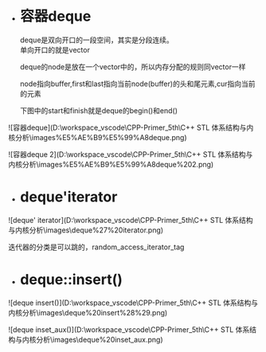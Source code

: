 - # 容器deque
  deque是双向开口的一段空间，其实是分段连续。  
  单向开口的就是vector  

  deque的node是放在一个vector中的，所以内存分配的规则同vector一样

  node指向buffer,first和last指向当前node(buffer)的头和尾元素,cur指向当前的元素

  下图中的start和finish就是deque的begin()和end()

![容器deque](D:\workspace_vscode\CPP-Primer_5th\C++ STL 体系结构与内核分析\images\%E5%AE%B9%E5%99%A8deque.png)  

![容器deque 2](D:\workspace_vscode\CPP-Primer_5th\C++ STL 体系结构与内核分析\images\%E5%AE%B9%E5%99%A8deque%202.png)  

- # deque'iterator

![deque' iterator](D:\workspace_vscode\CPP-Primer_5th\C++ STL 体系结构与内核分析\images\deque%27%20iterator.png)  

迭代器的分类是可以跳的，random_access_iterator_tag

- # deque<T>::insert()

![deque insert()](D:\workspace_vscode\CPP-Primer_5th\C++ STL 体系结构与内核分析\images\deque%20insert%28%29.png)  

![deque inset_aux()](D:\workspace_vscode\CPP-Primer_5th\C++ STL 体系结构与内核分析\images\deque%20inset_aux.png)  
